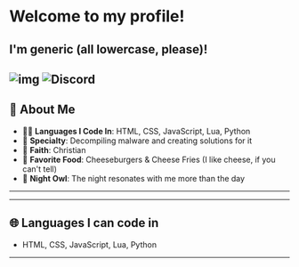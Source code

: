 # Welcome to my profile!
## I'm generic (all lowercase, please)!

![img](https://readme-typing-svg.demolab.com/?font=Fredoka+One&pause=1000&random=false&width=435&lines=fullstack+and+python+dev;malware+stuff;creator+of+colon+three+unblocked+games)
![Discord](https://img.shields.io/badge/Discord-Join-00b0f4?style=for-the-badge&logo=discord&logoColor=white&color=00b0f4)
---
## 🌟 About Me
- 🧑‍💻 **Languages I Code In**: HTML, CSS, JavaScript, Lua, Python
- 🔐 **Specialty**: Decompiling malware and creating solutions for it
- 📖 **Faith**: Christian
- 🍔 **Favorite Food**: Cheeseburgers & Cheese Fries (I like cheese, if you can't tell)
- 🌌 **Night Owl**: The night resonates with me more than the day
---

---
## 🌐 Languages I can code in
- HTML, CSS, JavaScript, Lua, Python
---



